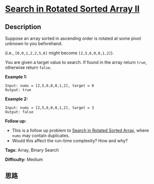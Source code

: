 # [Search in Rotated Sorted Array II][title]

## Description

Suppose an array sorted in ascending order is rotated at some pivot unknown to
you beforehand.

(i.e., `[0,0,1,2,2,5,6]` might become `[2,5,6,0,0,1,2]`).

You are given a target value to search. If found in the array return `true`,
otherwise return `false`.

**Example 1:**
            Input: nums = [2,5,6,0,0,1,2], target = 0    Output: true    

**Example 2:**
            Input: nums = [2,5,6,0,0,1,2], target = 3    Output: false

**Follow up:**

  * This is a follow up problem to [Search in Rotated Sorted Array](/problems/search-in-rotated-sorted-array/description/), where `nums` may contain duplicates.
  * Would this affect the run-time complexity? How and why?


**Tags:** Array, Binary Search

**Difficulty:** Medium

## 思路

[title]: https://leetcode.com/problems/search-in-rotated-sorted-array-ii
